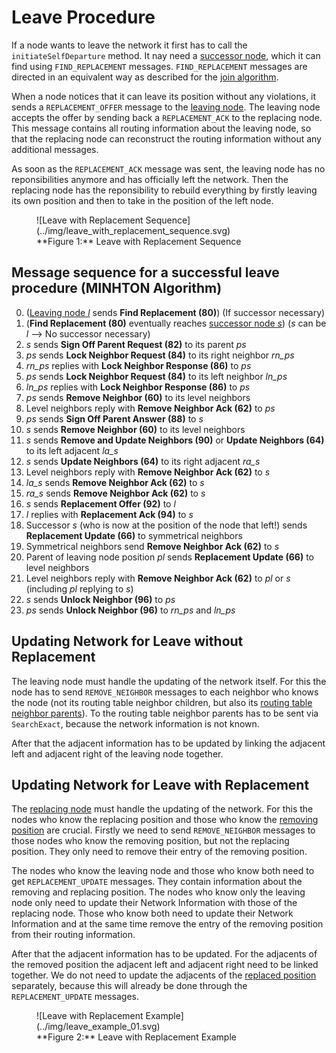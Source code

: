 # Leave Procedure

If a node wants to leave the network it first has to call the `initiateSelfDeparture` method.
It nay need a [successor node](../glossary.md#s), which it can find using `FIND_REPLACEMENT` messages.
`FIND_REPLACEMENT` messages are directed in an equivalent way as described for the [join algorithm](join.md#finding-the-correct-position).

When a node notices that it can leave its position without any violations, it sends a `REPLACEMENT_OFFER` message to the [leaving node](../glossary.md#l).
The leaving node accepts the offer by sending back a `REPLACEMENT_ACK` to the replacing node.
This message contains all routing information about the leaving node, so that the replacing node can reconstruct the routing information without any additional messages.

As soon as the `REPLACEMENT_ACK` message was sent, the leaving node has no reponsibilities anymore and has officially left the network.
Then the replacing node has the reponsibility to rebuild everything by firstly leaving its own position and then to take in the position of the left node.

<figure markdown>
  <a id="fig_leave_sequence"></a>
  ![Leave with Replacement Sequence](../img/leave_with_replacement_sequence.svg)
  <figcaption markdown>**Figure 1:** Leave with Replacement Sequence</figcaption>
</figure>

## Message sequence for a successful leave procedure (MINHTON Algorithm)

0. ([Leaving node *l*](../glossary.md#l) sends **Find Replacement (80)**) (If successor necessary)
1. (**Find Replacement (80)** eventually reaches [successor node *s*](../glossary.md#s)) (*s* can be *l* --> No successor necessary)
2. *s* sends **Sign Off Parent Request (82)** to its parent *ps*
3. *ps* sends **Lock Neighbor Request (84)** to its right neighbor *rn_ps*
4. *rn_ps* replies with **Lock Neighbor Response (86)** to *ps*
5. *ps* sends **Lock Neighbor Request (84)** to its left neighbor *ln_ps*
6. *ln_ps* replies with **Lock Neighbor Response (86)** to *ps*
7. *ps* sends **Remove Neighbor (60)** to its level neighbors
8. Level neighbors reply with **Remove Neighbor Ack (62)** to *ps*
9. *ps* sends **Sign Off Parent Answer (88)** to *s*
10. *s* sends **Remove Neighbor (60)** to its level neighbors
11. *s* sends **Remove and Update Neighbors (90)** or **Update Neighbors (64)** to its left adjacent *la_s*
12. *s* sends **Update Neighbors (64)** to its right adjacent *ra_s*
13. Level neighbors reply with **Remove Neighbor Ack (62)** to *s*
14. *la_s* sends **Remove Neighbor Ack (62)** to *s*
15. *ra_s* sends **Remove Neighbor Ack (62)** to *s*
16. *s* sends **Replacement Offer (92)** to *l*
17. *l* replies with **Replacement Ack (94)** to *s*
18. Successor *s* (who is now at the position of the node that left!) sends **Replacement Update (66)** to symmetrical neighbors
19. Symmetrical neighbors send **Remove Neighbor Ack (62)** to *s*
20. Parent of leaving node position *pl* sends **Replacement Update (66)** to level neighbors
21. Level neighbors reply with **Remove Neighbor Ack (62)** to *pl* or *s* (including *pl* replying to *s*)
22. *s* sends **Unlock Neighbor (96)** to *ps*
23. *ps* sends **Unlock Neighbor (96)** to *rn_ps* and *ln_ps*

## Updating Network for Leave without Replacement

The leaving node must handle the updating of the network itself. For this the node has to send `REMOVE_NEIGHBOR` messages to each neighbor who knows the node (not its routing table neighbor children, but also its [routing table neighbor parents](../glossary.md#r)).
To the routing table neighbor parents has to be sent via `SearchExact`, because the network information is not known.

After that the adjacent information has to be updated by linking the adjacent left and adjacent right of the leaving node together.

## Updating Network for Leave with Replacement

The [replacing node](../glossary.md#r) must handle the updating of the network.
For this the nodes who know the replacing position and those who know the [removing position](../glossary.md#r) are crucial.
Firstly we need to send `REMOVE_NEIGHBOR` messages to those nodes who know the removing position, but not the replacing position.
They only need to remove their entry of the removing position.

The nodes who know the leaving node and those who know both need to get `REPLACEMENT_UPDATE` messages.
They contain information about the removing and replacing position.
The nodes who know only the leaving node only need to update their Network Information with those of the replacing node.
Those who know both need to update their Network Information and at the same time remove the entry of the removing position from their routing information.

After that the adjacent information has to be updated.
For the adjacents of the removed position the adjacent left and adjacent right need to be linked together.
We do not need to update the adjacents of the [replaced position](../glossary.md#r) separately, because this will already be done through the `REPLACEMENT_UPDATE` messages.

<figure markdown>
  <a id="fig_leave_example"></a>
  ![Leave with Replacement Example](../img/leave_example_01.svg)
  <figcaption markdown>**Figure 2:** Leave with Replacement Example</figcaption>
</figure>
